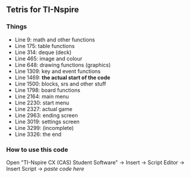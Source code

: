 ## Tetris for TI-Nspire

### Things
- Line 9: math and other functions
- Line 175: table functions
- Line 314: deque (deck)
- Line 465: image and colour
- Line 648: drawing functions (graphics)
- Line 1309: key and event functions
- Line 1469: **the actual start of the code**
- Line 1500: blocks, srs and other stuff
- Line 1798: board functions
- Line 2164: main menu
- Line 2230: start menu
- Line 2327: actual game
- Line 2963: ending screen
- Line 3019: settings screen
- Line 3299: (incomplete)
- Line 3326: the end

### How to use this code
Open "TI-Nspire CX (CAS) Student Software" -> Insert -> Script Editor -> Insert Script -> _paste code here_

